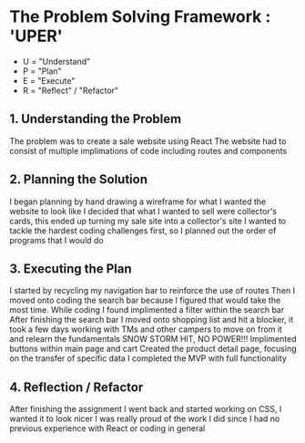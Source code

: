 <h1>The Problem Solving Framework : 'UPER'</h1>

* U = "Understand"
* P = "Plan"
* E = "Execute"
* R = "Reflect" / "Refactor"

<h2>1. Understanding the Problem</h2>
The problem was to create a sale website using React
The website had to consist of multiple implimations of code including routes and components

<h2>
    2. Planning the Solution
</h2>
I began planning by hand drawing a wireframe for what I wanted the website to look like
I decided that what I wanted to sell were collector's cards, this ended up turning my sale site into a collector's site
I wanted to tackle the hardest coding challenges first, so I planned out the order of programs that I would do

<h2>
    3. Executing the Plan
</h2>
I started by recycling my navigation bar to reinforce the use of routes
Then I moved onto coding the search bar because I figured that would take the most time. While coding I found implimented a filter within the search bar
After finishing the search bar I moved onto shopping list and hit a blocker, it took a few days working with TMs and other campers to move on from it and relearn the fundamentals
SNOW STORM HIT, NO POWER!!!
Implimented buttons within main page and cart
Created the product detail page, focusing on the transfer of specific data
I completed the MVP with full functionality

<h2>
    4. Reflection / Refactor
</h2>
After finishing the assignment I went back and started working on CSS, I wanted it to look nicer
I was really proud of the work I did since I had no previous experience with React or coding in general
